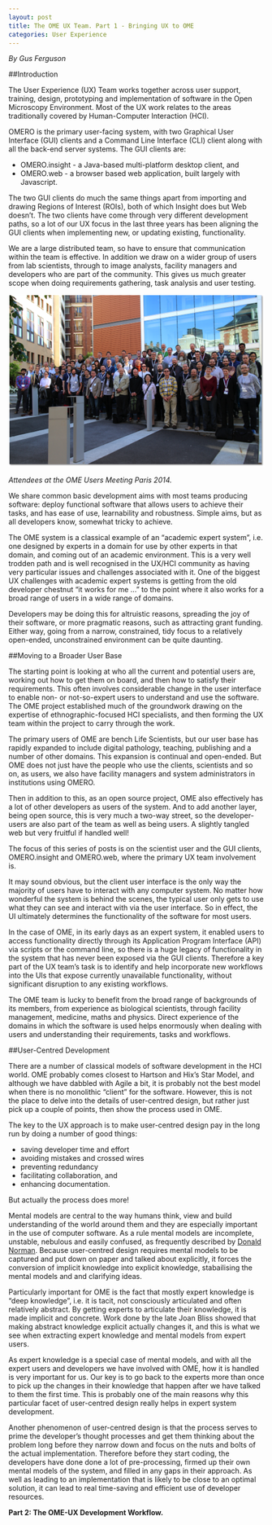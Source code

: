 ```yaml
---
layout: post
title: The OME UX Team. Part 1 - Bringing UX to OME
categories: User Experience
---
```

*By Gus Ferguson*

##Introduction

The User Experience (UX) Team works together across user support, training, design, prototyping and implementation of software in the Open Microscopy Environment. Most of the UX work relates to the areas traditionally covered by Human-Computer Interaction (HCI).

OMERO is the primary user-facing system, with two Graphical User Interface (GUI) clients and a Command Line Interface (CLI) client along with all the back-end server systems. The GUI clients are: 

- OMERO.insight - a Java-based multi-platform desktop client, and 
- OMERO.web - a browser based web application, built largely with Javascript. 

The two GUI clients do much the same things apart from importing and drawing Regions of Interest (ROIs), both of which Insight does but Web doesn’t. The two clients have come through very different development paths, so a lot of our UX focus in the last three years has been aligning the GUI clients when implementing new, or updating existing, functionality.

We are a large distributed team, so have to ensure that communication within the team is effective. In addition we draw on a wider group of users from lab scientists, through to image analysts, facility managers and developers who are part of the community. This gives us much greater scope when doing requirements gathering, task analysis and user testing.

<img src="/images/users-meeting-2014.png" alt="Photo of all the attendees at the OME Users Meeting Paris 2014" style="width: 600px;"/>

*Attendees at the OME Users Meeting Paris 2014.*

We share common basic development aims with most teams producing software: deploy functional software that allows users to achieve their tasks, and has ease of use, learnability and robustness. Simple aims, but as all developers know, somewhat tricky to achieve.

The OME system is a classical example of an “academic expert system”, i.e. one designed by experts in a domain for use by other experts in that domain, and coming out of an academic environment. This is a very well trodden path and is well recognised in the UX/HCI community as having very particular issues and challenges associated with it. One of the biggest UX challenges with academic expert systems is getting from the old developer chestnut “it works for me ...” to the point where it also works for a broad range of users in a wide range of domains.

Developers may be doing this for altruistic reasons, spreading the joy of their software, or more pragmatic reasons, such as attracting grant funding. Either way, going from a narrow, constrained, tidy focus to a relatively open-ended, unconstrained environment can be quite daunting.

##Moving to a Broader User Base

The starting point is looking at who all the current and potential users are, working out how to get them on board, and then how to satisfy their requirements. This often involves considerable change in the user interface to enable non- or not-so-expert users to understand and use the software. The OME project established much of the groundwork drawing on the expertise of ethnographic-focused HCI specialists, and then forming the UX team within the project to carry through the work.

The primary users of OME are bench Life Scientists, but our user base has rapidly expanded to include digital pathology, teaching, publishing and a number of other domains. This expansion is continual and open-ended. But OME does not just have the people who use the clients, scientists and so on, as users, we also have facility managers and system administrators in institutions using OMERO. 

Then in addition to this, as an open source project, OME also effectively has a lot of other developers as users of the system. And to add another layer, being open source, this is very much a two-way street, so the developer-users are also part of the team as well as being users. A slightly tangled web but very fruitful if handled well!

The focus of this series of posts is on the scientist user and the GUI clients, OMERO.insight and OMERO.web, where the primary UX team involvement is. 

It may sound obvious, but the client user interface is the only way the majority of users have to interact with any computer system. No matter how wonderful the system is behind the scenes, the typical user only gets to use what they can see and interact with via the user interface. So in effect, the UI ultimately determines the functionality of the software for most users.

In the case of OME, in its early days as an expert system, it enabled users to access functionality directly through its Application Program Interface (API) via scripts or the command line, so there is a huge legacy of functionality in the system that has never been exposed via the GUI clients. Therefore a key part of the UX team’s task is to identify and help incorporate new workflows into the UIs that expose currently unavailable functionality, without significant disruption to any existing workflows.

The OME team is lucky to benefit from the broad range of backgrounds of its members, from experience as biological scientists, through facility management, medicine, maths  and physics. Direct experience of the domains in which the software is used helps enormously when dealing with users and understanding their requirements, tasks and workflows.

##User-Centred Development

There are a number of classical models of software development in the HCI world. OME probably comes closest to Hartson and Hix’s  Star Model, and although we have dabbled with Agile a bit, it is probably not the best model when there is no monolithic “client” for the software. However, this is not the place to delve into the details of user-centred design, but rather just pick up a couple of points, then show the process used in OME.

The key to the UX approach is to make user-centred design pay in the long run by doing a number of good things: 

- saving developer time and effort
- avoiding mistakes and crossed wires
- preventing redundancy
- facilitating collaboration, and 
- enhancing documentation.

But actually the process does more! 

Mental models are central to the way humans think, view and build understanding of the world around them and they are especially important in the use of computer software. As a rule mental models are incomplete, unstable, nebulous and easily confused, as frequently described by [Donald Norman](http://www.jnd.org). Because user-centred design requires mental models to be captured and put down on paper and talked about explicitly, it forces the conversion of implicit knowledge into explicit knowledge, stabailising the mental models and and clarifying ideas. 

Particularly important for OME is the fact that mostly expert knowledge is “deep knowledge”, i.e. it is tacit, not consciously articulated and often relatively abstract. By getting experts to articulate their knowledge, it is made implicit and concrete. Work done by the late Joan Bliss showed that making abstract knowledge explicit actually changes it, and this is what we see when extracting expert knowledge and mental models from expert users.

As expert knowledge is a special case of mental models, and with all the expert users and developers we have involved with OME, how it is handled is very important for us. Our key is to go back to the experts more than once to pick up the changes in their knowledge that happen after we have talked to them the first time. This is probably one of the main reasons why this particular facet of user-centred design really helps in expert system development. 

Another phenomenon of user-centred design is that the process serves to prime the developer’s thought processes and get them thinking about the problem long before they narrow down and focus on the nuts and bolts of the actual implementation. Therefore before they start coding, the developers have done done a lot of pre-processing, firmed up their own mental models of the system, and filled in any gaps in their approach. As well as leading to an implementation that is likely to be close to an optimal solution, it can lead to real time-saving and efficient use of developer resources.

**Part 2: The OME-UX Development Workflow.**